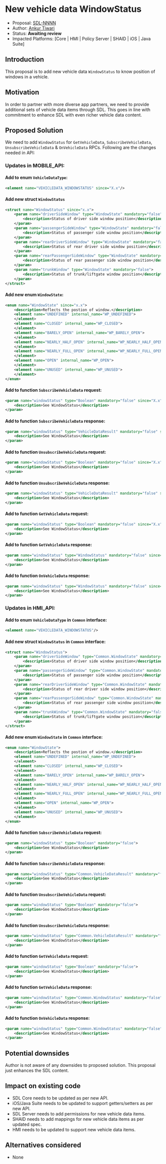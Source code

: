 # New vehicle data WindowStatus

* Proposal: [SDL-NNNN](NNNN-New-vehicle-data-WindowStatus.md)
* Author: [Ankur Tiwari](https://github.com/atiwari9)
* Status: **Awaiting review**
* Impacted Platforms: [Core | HMI | Policy Server | SHAID | iOS | Java Suite]

## Introduction

This proposal is to add new vehicle data `WindowStatus` to know position of windows in a vehicle.

## Motivation

In order to partner with more diverse app partners, we need to provide additional sets of vehicle data items through SDL. This goes in line with commitment to enhance SDL with even richer vehicle data content.

## Proposed Solution 

We need to add `WindowStatus` for `GetVehicleData`, `SubscribeVehicleData`, `UnsubscribeVehicleData` & `OnVehicleData` RPCs. Following are the changes needed in API:

### Updates in MOBILE_API:


#### Add to enum `VehicleDataType`: 

```xml
<element name="VEHICLEDATA_WINDOWSTATUS" since="X.x"/>
```
#### Add new struct `WindowStatus`

```xml	
<struct name="WindowStatus" since="x.x">
	<param name="driverSideWindow" type="WindowState" mandatory="false">
		<description>Status of driver side window position</description>
	</param>
	<param name="passengerSideWindow" type="WindowState" mandatory="false">
		<description>Status of passenger side window position</description>
	</param>
	<param name="rearDriverSideWindow" type="WindowState" mandatory="false">
		<description>Status of rear driver side window position</description>
	</param>
	<param name="rearPassengerSideWindow" type="WindowState" mandatory="false">
		<description>Status of rear passenger side window position</description>
	</param>	
	<param name="trunkWindow" type="WindowState" mandatory="false">
		<description>Status of trunk/liftgate window position</description>
	</param>		
</struct>
```
#### Add new enum `WindowState`:

```xml    
<enum name="WindowState" since="x.x">
	<description>Reflects the postion of window.</description>
	<element name="UNDEFINED" internal_name="WP_UNDEFINED">
	</element>
	<element name="CLOSED" internal_name="WP_CLOSED">
	</element>
	<element name="BARELY_OPEN" internal_name="WP_BARELY_OPEN">
	</element>
	<element name="NEARLY_HALF_OPEN" internal_name="WP_NEARLY_HALF_OPEN">
	</element>
	<element name="NEARLY_FULL_OPEN" internal_name="WP_NEARLY_FULL_OPEN">
	</element>
	<element name="OPEN" internal_name="WP_OPEN">
	</element>
	<element name="UNUSED" internal_name="WP_UNUSED">
	</element>
</enum>
```

#### Add to function `SubscribeVehicleData` request: 

```xml
<param name="windowStatus" type="Boolean" mandatory="false" since="X.x">
	<description>See WindowStatus</description>
</param>
```
#### Add to function `SubscribeVehicleData` response: 

```xml
<param name="windowStatus" type="VehicleDataResult" mandatory="false" since="X.x">
	<description>See WindowStatus</description>
</param>
```
#### Add to function `UnsubscribeVehicleData` request: 

```xml
<param name="windowStatus" type="Boolean" mandatory="false" since="X.x">
	<description>See WindowStatus</description>
</param>
```
#### Add to function `UnsubscribeVehicleData` response: 

```xml
<param name="windowStatus" type="VehicleDataResult" mandatory="false" since="X.x">
	<description>See WindowStatus</description>
</param>
```
#### Add to function `GetVehicleData` request: 

```xml
<param name="windowStatus" type="Boolean" mandatory="false" since="X.x">
	<description>See WindowStatus</description>
</param>
```
#### Add to function `GetVehicleData` response: 

```xml
<param name="windowStatus" type="WindowStatus" mandatory="false" since="X.x">
	<description>See WindowStatus</description>
</param>
```
#### Add to function `OnVehicleData` response: 

```xml
<param name="windowStatus" type="WindowStatus" mandatory="false" since="X.x">
	<description>See WindowStatus</description>
</param>
```
### Updates in HMI_API:


#### Add to enum `VehicleDataType` in `Common` interface: 

```xml
<element name="VEHICLEDATA_WINDOWSTATUS"/>
```
#### Add new struct `WindowStatus` in `Common` interface:

```xml	
<struct name="WindowStatus">
	<param name="driverSideWindow" type="Common.WindowState" mandatory="false">
		<description>Status of driver side window position</description>
	</param>
	<param name="passengerSideWindow" type="Common.WindowState" mandatory="false">
		<description>Status of passenger side window position</description>
	</param>
	<param name="rearDriverSideWindow" type="Common.WindowState" mandatory="false">
		<description>Status of rear driver side window position</description>
	</param>
	<param name="rearPassengerSideWindow" type="Common.WindowState" mandatory="false">
		<description>Status of rear passenger side window position</description>
	</param>	
	<param name="trunkWindow" type="Common.WindowState" mandatory="false">
		<description>Status of trunk/liftgate window position</description>
	</param>		
</struct>
```
#### Add new enum `WindowState` in `Common` interface:

```xml    
<enum name="WindowState">
	<description>Reflects the postion of window.</description>
	<element name="UNDEFINED" internal_name="WP_UNDEFINED">
	</element>
	<element name="CLOSED" internal_name="WP_CLOSED">
	</element>
	<element name="BARELY_OPEN" internal_name="WP_BARELY_OPEN">
	</element>
	<element name="NEARLY_HALF_OPEN" internal_name="WP_NEARLY_HALF_OPEN">
	</element>
	<element name="NEARLY_FULL_OPEN" internal_name="WP_NEARLY_FULL_OPEN">
	</element>
	<element name="OPEN" internal_name="WP_OPEN">
	</element>
	<element name="UNUSED" internal_name="WP_UNUSED">
	</element>
</enum>
```

#### Add to function `SubscribeVehicleData` request: 

```xml
<param name="windowStatus" type="Boolean" mandatory="false">
	<description>See WindowStatus</description>
</param>
```
#### Add to function `SubscribeVehicleData` response: 

```xml
<param name="windowStatus" type="Common.VehicleDataResult" mandatory="false">
	<description>See WindowStatus</description>
</param>
```
#### Add to function `UnsubscribeVehicleData` request: 

```xml
<param name="windowStatus" type="Boolean" mandatory="false">
	<description>See WindowStatus</description>
</param>
```
#### Add to function `UnsubscribeVehicleData` response: 

```xml
<param name="windowStatus" type="Common.VehicleDataResult" mandatory="false">
	<description>See WindowStatus</description>
</param>
```
#### Add to function `GetVehicleData` request: 

```xml
<param name="windowStatus" type="Boolean" mandatory="false">
	<description>See WindowStatus</description>
</param>
```
#### Add to function `GetVehicleData` response: 

```xml
<param name="windowStatus" type="Common.WindowStatus" mandatory="false">
	<description>See WindowStatus</description>
</param>
```
#### Add to function `OnVehicleData` response: 

```xml
<param name="windowStatus" type="Common.WindowStatus" mandatory="false">
	<description>See WindowStatus</description>
</param>
```

## Potential downsides

Author is not aware of any downsides to proposed solution. This proposal just enhances the SDL content.

## Impact on existing code

* SDL Core needs to be updated as per new API.
* iOS/Java Suite needs to be updated to support getters/setters as per new API.
* SDL Server needs to add permissions for new vehicle data items.
* SHAID needs to add mappings for new vehicle data items as per updated spec.
* HMI needs to be updated to support new vehicle data items.

## Alternatives considered

* None
